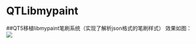 # QTLibmypaint
##QT5移植libmypaint笔刷系统（实现了解析json格式的笔刷样式）
效果如图：
![](https://github.com/zhangxiang2014/QTLibmypaint/edit/master/show.png)
